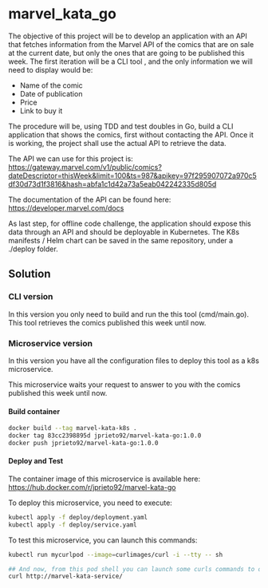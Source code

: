# marvel_kata_go
The objective of this project will be to develop an application with an API that fetches information from the Marvel API of the comics that are on sale at the current date, but only the ones that are going to be published this week. The first iteration will be a CLI tool , and the only information we will need to display would be:

- Name of the comic
- Date of publication
- Price
- Link to buy it

The procedure will be, using TDD and test doubles in Go, build a CLI application that shows the comics, first without contacting the API.
Once it is working, the project shall use the actual API to retrieve the data.

The API we can use for this project is:
https://gateway.marvel.com/v1/public/comics?dateDescriptor=thisWeek&limit=100&ts=987&apikey=97f295907072a970c5df30d73d1f3816&hash=abfa1c1d42a73a5eab042242335d805d

The documentation of the API can be found here:
https://developer.marvel.com/docs

As last step, for offline code challenge, the application should expose this data through an API and should be deployable in Kubernetes. The K8s manifests / Helm chart can be saved in the same repository, under a ./deploy folder.

## Solution
### CLI version
In this version you only need to build and run the this tool (cmd/main.go). This tool retrieves the comics published this week until now.

### Microservice version
In this version you have all the configuration files to deploy this tool as a k8s microservice.

This microservice waits your request to answer to you with the comics published this week until now.

#### Build container

```bash
docker build --tag marvel-kata-k8s .
docker tag 83cc2398895d jprieto92/marvel-kata-go:1.0.0
docker push jprieto92/marvel-kata-go:1.0.0
```

#### Deploy and Test
The container image of this microservice is available here: https://hub.docker.com/r/jprieto92/marvel-kata-go

To deploy this microservice, you need to execute:

```bash
kubectl apply -f deploy/deployment.yaml
kubectl apply -f deploy/service.yaml
```

To test this microservice, you can launch this commands:
```bash
kubectl run mycurlpod --image=curlimages/curl -i --tty -- sh

## And now, from this pod shell you can launch some curls commands to our deployed service:
curl http://marvel-kata-service/
```